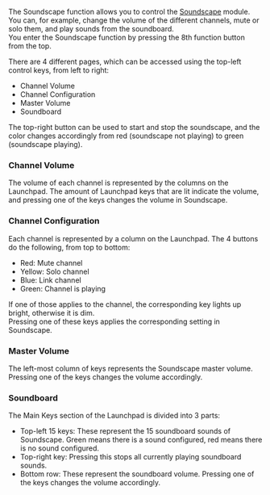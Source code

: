 The Soundscape function allows you to control the [Soundscape](https://foundryvtt.com/packages/soundscape) module. You can, for example, change the volume of the different channels, mute or solo them, and play sounds from the soundboard.<br>
You enter the Soundscape function by pressing the 8th function button from the top.

There are 4 different pages, which can be accessed using the top-left control keys, from left to right:

* Channel Volume
* Channel Configuration
* Master Volume
* Soundboard

The top-right button can be used to start and stop the soundscape, and the color changes accordingly from red (soundscape not playing) to green (soundscape playing).

### Channel Volume
The volume of each channel is represented by the columns on the Launchpad. The amount of Launchpad keys that are lit indicate the volume, and pressing one of the keys changes the volume in Soundscape.

### Channel Configuration
Each channel is represented by a column on the Launchpad. The 4 buttons do the following, from top to bottom:

* Red: Mute channel
* Yellow: Solo channel
* Blue: Link channel
* Green: Channel is playing

If one of those applies to the channel, the corresponding key lights up bright, otherwise it is dim.<br>
Pressing one of these keys applies the corresponding setting in Soundscape.

### Master Volume
The left-most column of keys represents the Soundscape master volume. Pressing one of the keys changes the volume accordingly.

### Soundboard
The Main Keys section of the Launchpad is divided into 3 parts:

* Top-left 15 keys: These represent the 15 soundboard sounds of Soundscape. Green means there is a sound configured, red means there is no sound configured.
* Top-right key: Pressing this stops all currently playing soundboard sounds.
* Bottom row: These represent the soundboard volume. Pressing one of the keys changes the volume accordingly.

